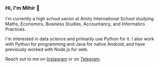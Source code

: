 ### Hi, I'm Mihir 👋

I'm currently a high school senior at Amity International School studying Maths, Economics, Business Studies, Accountancy, and Informatics Practices.

I'm interested in data science and primarily use Python for it. I also work with Python for programming and Java for native Android, and have previously worked with Node.js for web.

Reach out to me on [Instagram](https://instagram.com/mihir_drumzz) or on [Telegram](https://t.me/mihiraggarwal).
